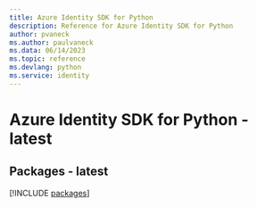 ```yaml
---
title: Azure Identity SDK for Python
description: Reference for Azure Identity SDK for Python
author: pvaneck
ms.author: paulvaneck
ms.data: 06/14/2023
ms.topic: reference
ms.devlang: python
ms.service: identity
---
```

# Azure Identity SDK for Python - latest
## Packages - latest
[!INCLUDE [packages](identity-index.md)]